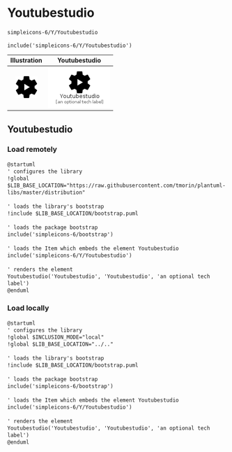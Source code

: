 # Youtubestudio


```text
simpleicons-6/Y/Youtubestudio
```

```text
include('simpleicons-6/Y/Youtubestudio')
```



| Illustration | Youtubestudio |
| :---: | :---: |
| ![illustration for Illustration](../../simpleicons-6/Y/Youtubestudio.png) | ![illustration for Youtubestudio](../../simpleicons-6/Y/Youtubestudio.Local.png) |




## Youtubestudio

### Load remotely
```plantuml
@startuml
' configures the library
!global $LIB_BASE_LOCATION="https://raw.githubusercontent.com/tmorin/plantuml-libs/master/distribution"

' loads the library's bootstrap
!include $LIB_BASE_LOCATION/bootstrap.puml

' loads the package bootstrap
include('simpleicons-6/bootstrap')

' loads the Item which embeds the element Youtubestudio
include('simpleicons-6/Y/Youtubestudio')

' renders the element
Youtubestudio('Youtubestudio', 'Youtubestudio', 'an optional tech label')
@enduml
```

### Load locally
```plantuml
@startuml
' configures the library
!global $INCLUSION_MODE="local"
!global $LIB_BASE_LOCATION="../.."

' loads the library's bootstrap
!include $LIB_BASE_LOCATION/bootstrap.puml

' loads the package bootstrap
include('simpleicons-6/bootstrap')

' loads the Item which embeds the element Youtubestudio
include('simpleicons-6/Y/Youtubestudio')

' renders the element
Youtubestudio('Youtubestudio', 'Youtubestudio', 'an optional tech label')
@enduml
```

